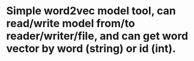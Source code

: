 # Simple word2vec model tool, can read/write model from/to reader/writer/file, and can get word vector by word (string) or id (int).
